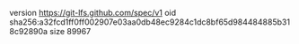 version https://git-lfs.github.com/spec/v1
oid sha256:a32fcd1ff0ff002907e03aa0db48ec9284c1dc8bf65d984484885b318c92890a
size 89967
